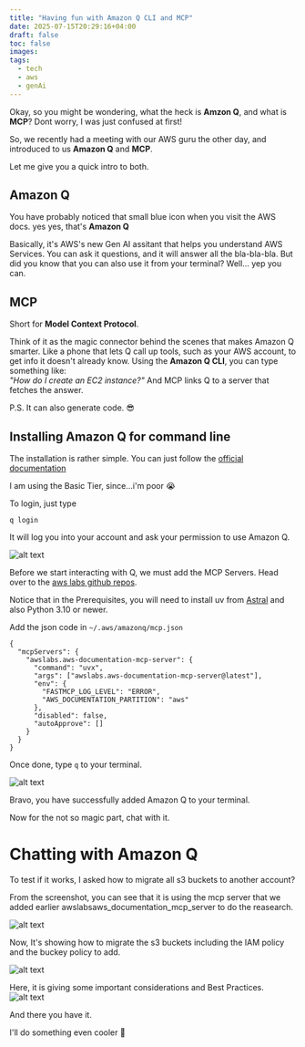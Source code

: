```yaml
---
title: "Having fun with Amazon Q CLI and MCP"
date: 2025-07-15T20:29:16+04:00
draft: false
toc: false
images:
tags:
  - tech
  - aws
  - genAi
---
```


Okay, so you might be wondering, what the heck is **Amzon Q**, and what is **MCP**? 
Dont worry, I was just confused at first!

So, we recently had a meeting with our AWS guru the other day, and introduced to us **Amazon Q** and **MCP**.

Let me give you a quick intro to both.

## Amazon Q
You have probably noticed that small blue icon when you visit the AWS docs. yes yes, that's **Amazon Q**

Basically, it's AWS's new Gen AI assitant that helps you understand AWS Services. You can ask it questions, and it will answer all the bla-bla-bla. But did you know that you can also use it from your terminal? Well... yep you can.


## MCP

Short for **Model Context Protocol**.

Think of it as the magic connector behind the scenes that makes Amazon Q smarter. Like a phone that lets Q call up tools, such as your AWS account, to get info it doesn't already know. Using the **Amazon Q CLI**, you can type something like:  
*"How do I create an EC2 instance?"*  And MCP links Q to a server that fetches the answer.

P.S. It can also generate code. 😎


## Installing Amazon Q for command line

The installation is rather simple. You can just follow the [official documentation](https://docs.aws.amazon.com/amazonq/latest/qdeveloper-ug/command-line-installing.html)


I am using the Basic Tier, since...i'm poor 😭

To login, just type 

```
q login
```

It will log you into your account and ask your permission to use Amazon Q.

![alt text](./images/01.png)


Before we start interacting with Q, we must add the MCP Servers. Head over to the [aws labs github repos](https://github.com/awslabs/mcp/tree/main/src/aws-documentation-mcp-server).

Notice that in the Prerequisites, you will need to install uv from [Astral](https://docs.astral.sh/uv/getting-started/installation/) and also Python 3.10 or newer.

Add the json code in `~/.aws/amazonq/mcp.json `

```
{
  "mcpServers": {
    "awslabs.aws-documentation-mcp-server": {
      "command": "uvx",
      "args": ["awslabs.aws-documentation-mcp-server@latest"],
      "env": {
        "FASTMCP_LOG_LEVEL": "ERROR",
        "AWS_DOCUMENTATION_PARTITION": "aws"
      },
      "disabled": false,
      "autoApprove": []
    }
  }
}
```

Once done, type `q` to your terminal.

![alt text](./images/02.png)

Bravo, you have successfully added Amazon Q to your terminal.

Now for the not so magic part, chat with it.


# Chatting with Amazon Q

To test if it works, I asked how to migrate all s3 buckets to another account?

From the screenshot, you can see that it is using the mcp server that we added earlier awslabsaws_documentation_mcp_server to do the reasearch.

![alt text](./images/03.png)

Now, It's showing how to migrate the s3 buckets including the IAM policy and the buckey policy to add.

![alt text](./images/04.png)


Here, it is giving some important considerations and Best Practices.
![alt text](./images/05.png)


And there you have it. 

I'll do something even cooler 👀 